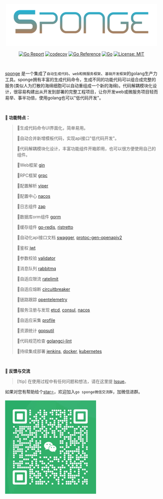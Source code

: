 
<p align="center">
<img width="500px" src="/assets/images/logo.png">
</p>

<div align=center>

[![Go Report](https://goreportcard.com/badge/github.com/zhufuyi/sponge)](https://goreportcard.com/report/github.com/zhufuyi/sponge)
[![codecov](https://codecov.io/gh/zhufuyi/sponge/branch/main/graph/badge.svg)](https://codecov.io/gh/zhufuyi/sponge)
[![Go Reference](https://pkg.go.dev/badge/github.com/zhufuyi/sponge.svg)](https://pkg.go.dev/github.com/zhufuyi/sponge)
[![Go](https://github.com/zhufuyi/sponge/workflows/Go/badge.svg?branch=main)](https://github.com/zhufuyi/sponge/actions)
[![License: MIT](https://img.shields.io/github/license/zhufuyi/sponge)](https://img.shields.io/github/license/zhufuyi/sponge)

</div>

<br>

[sponge](https://github.com/zhufuyi/sponge) 是一个集成了`自动生成代码`、`web和微服务框架`、`基础开发框架`的golang生产力工具。sponge拥有丰富的生成代码命令，生成不同的功能代码可以组合成完整的服务(类似人为打散的海绵细胞可以自动重组成一个新的海绵)。代码解耦模块化设计，很容易构建出从开发到部署的完整工程项目，让你开发web或微服务项目轻而易举、事半功倍，使用golang也可以"低代码开发"。

<br>

**📖 功能特点：**

> 🔸生成代码命令UI界面化，简单易用。
> 
> 🔸自动合并新增模板代码，实现api接口"低代码开发"。
>
> 🔸代码解耦模块化设计，丰富功能组件开箱即用，也可以很方便使用自己的组件。
>
> 🔸Web框架 [gin](https://github.com/gin-gonic/gin)
>
> 🔸RPC框架 [grpc](https://github.com/grpc/grpc-go)
>
> 🔸配置解析 [viper](https://github.com/spf13/viper)
>
> 🔸配置中心 [nacos](https://github.com/alibaba/nacos)
>
> 🔸日志组件 [zap](https://github.com/uber-go/zap)
>
> 🔸数据库orm组件 [gorm](https://github.com/go-gorm/gorm)
>
> 🔸缓存组件 [go-redis](https://github.com/go-redis/redis), [ristretto](https://github.com/dgraph-io/ristretto)
>
> 🔸自动化api接口文档 [swagger](https://github.com/swaggo/swag), [protoc-gen-openapiv2](https://github.com/grpc-ecosystem/grpc-gateway/v2/protoc-gen-openapiv2)
>
> 🔸鉴权 [jwt](https://github.com/golang-jwt/jwt)
>
> 🔸参数校验 [validator](https://github.com/go-playground/validator)
>
> 🔸消息队列 [rabbitmq](https://github.com/rabbitmq/amqp091-go)
>
> 🔸自适应限流 [ratelimit](https://github.com/zhufuyi/sponge/tree/main/pkg/shield/ratelimit)
>
> 🔸自适应熔断 [circuitbreaker](https://github.com/zhufuyi/sponge/tree/main/pkg/shield/circuitbreaker)
>
> 🔸链路跟踪 [opentelemetry](https://github.com/open-telemetry/opentelemetry-go)
>
> 🔸服务注册与发现 [etcd](https://github.com/etcd-io/etcd), [consul](https://github.com/hashicorp/consul), [nacos](https://github.com/alibaba/nacos)
>
> 🔸自适应采集 [profile](https://go.dev/blog/pprof)
>
> 🔸资源统计 [gopsutil](https://github.com/shirou/gopsutil)
>
> 🔸代码规范检查 [golangci-lint](https://github.com/golangci/golangci-lint)
>
> 🔸持续集成部署 [jenkins](https://github.com/jenkinsci/jenkins), [docker](https://www.docker.com/), [kubernetes](https://github.com/kubernetes/kubernetes)

<br>

**🤝 反馈与交流**

> [!tip] 在使用过程中有任何问题和想法，请在这里提 [Issue](https://github.com/zhufuyi/sponge/issues)。

如果对您有帮助给个[star⭐](https://github.com/zhufuyi/sponge)，欢迎加入`go sponge微信交流群`，加微信进群。

<p>
<img width="300px" src="/assets/images/wechat.jpg">
</p>
